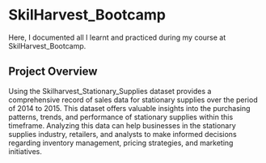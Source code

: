 # SkilHarvest_Bootcamp
Here, I documented all I learnt and practiced during my course at SkilHarvest_Bootcamp.
## Project Overview
Using the Skilharvest_Stationary_Supplies dataset provides a comprehensive record of sales data for stationary supplies over the period of 2014 to 2015. This dataset offers valuable insights into the purchasing patterns, trends, and performance of stationary supplies within this timeframe. Analyzing this data can help businesses in the stationary supplies industry, retailers, and analysts to make informed decisions regarding inventory management, pricing strategies, and marketing initiatives.

